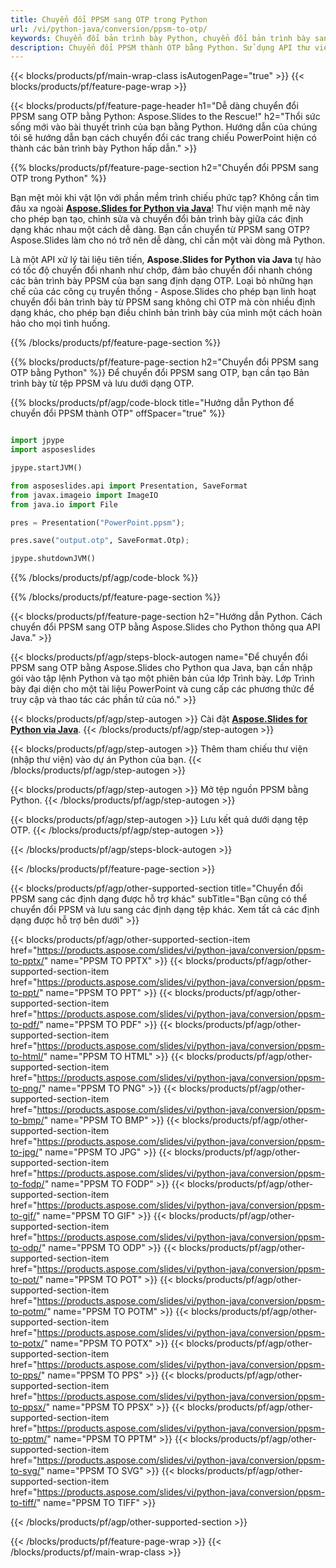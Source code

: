 ```yaml
---
title: Chuyển đổi PPSM sang OTP trong Python
url: /vi/python-java/conversion/ppsm-to-otp/
keywords: Chuyển đổi bản trình bày Python, chuyển đổi bản trình bày sang Python, Python cho bản trình bày, Aspose.Slides Python, chuyển đổi PPSM sang OTP, thư viện bản trình bày Python
description: Chuyển đổi PPSM thành OTP bằng Python. Sử dụng API thư viện Python để chuyển đổi tệp PPSM sang OTP
---
```


{{< blocks/products/pf/main-wrap-class isAutogenPage="true" >}}
{{< blocks/products/pf/feature-page-wrap >}}

{{< blocks/products/pf/feature-page-header h1="Dễ dàng chuyển đổi PPSM sang OTP bằng Python: Aspose.Slides to the Rescue!" h2="Thổi sức sống mới vào bài thuyết trình của bạn bằng Python. Hướng dẫn của chúng tôi sẽ hướng dẫn bạn cách chuyển đổi các trang chiếu PowerPoint hiện có thành các bản trình bày Python hấp dẫn." >}}

{{% blocks/products/pf/feature-page-section h2="Chuyển đổi PPSM sang OTP trong Python" %}}

Bạn mệt mỏi khi vật lộn với phần mềm trình chiếu phức tạp? Không cần tìm đâu xa ngoài [**Aspose.Slides for Python via Java**](https://products.aspose.com/slides/vi/python-java/)! Thư viện mạnh mẽ này cho phép bạn tạo, chỉnh sửa và chuyển đổi bản trình bày giữa các định dạng khác nhau một cách dễ dàng. Bạn cần chuyển từ PPSM sang OTP? Aspose.Slides làm cho nó trở nên dễ dàng, chỉ cần một vài dòng mã Python.

Là một API xử lý tài liệu tiên tiến, **Aspose.Slides for Python via Java** tự hào có tốc độ chuyển đổi nhanh như chớp, đảm bảo chuyển đổi nhanh chóng các bản trình bày PPSM của bạn sang định dạng OTP. Loại bỏ những hạn chế của các công cụ truyền thống - Aspose.Slides cho phép bạn linh hoạt chuyển đổi bản trình bày từ PPSM sang không chỉ OTP mà còn nhiều định dạng khác, cho phép bạn điều chỉnh bản trình bày của mình một cách hoàn hảo cho mọi tình huống.

{{% /blocks/products/pf/feature-page-section %}}

{{% blocks/products/pf/feature-page-section  h2="Chuyển đổi PPSM sang OTP bằng Python" %}}
Để chuyển đổi PPSM sang OTP, bạn cần tạo Bản trình bày từ tệp PPSM và lưu dưới dạng OTP.

{{% blocks/products/pf/agp/code-block title="Hướng dẫn Python để chuyển đổi PPSM thành OTP" offSpacer="true" %}}

```python

import jpype
import asposeslides

jpype.startJVM()

from asposeslides.api import Presentation, SaveFormat
from javax.imageio import ImageIO
from java.io import File

pres = Presentation("PowerPoint.ppsm");

pres.save("output.otp", SaveFormat.Otp);

jpype.shutdownJVM()
```


{{% /blocks/products/pf/agp/code-block %}}

{{% /blocks/products/pf/feature-page-section %}}

{{< blocks/products/pf/feature-page-section  h2="Hướng dẫn Python. Cách chuyển đổi PPSM sang OTP bằng Aspose.Slides cho Python thông qua API Java." >}}

{{< blocks/products/pf/agp/steps-block-autogen name="Để chuyển đổi PPSM sang OTP bằng Aspose.Slides cho Python qua Java, bạn cần nhập gói vào tập lệnh Python và tạo một phiên bản của lớp Trình bày. Lớp Trình bày đại diện cho một tài liệu PowerPoint và cung cấp các phương thức để truy cập và thao tác các phần tử của nó." >}}

{{< blocks/products/pf/agp/step-autogen >}}
Cài đặt [**Aspose.Slides for Python via Java**](https://products.aspose.com/slides/vi/python-java/).
{{< /blocks/products/pf/agp/step-autogen >}}

{{< blocks/products/pf/agp/step-autogen >}}
Thêm tham chiếu thư viện (nhập thư viện) vào dự án Python của bạn.
{{< /blocks/products/pf/agp/step-autogen >}}

{{< blocks/products/pf/agp/step-autogen >}}
Mở tệp nguồn PPSM bằng Python.
{{< /blocks/products/pf/agp/step-autogen >}}

{{< blocks/products/pf/agp/step-autogen >}}
Lưu kết quả dưới dạng tệp OTP.
{{< /blocks/products/pf/agp/step-autogen >}}

{{< /blocks/products/pf/agp/steps-block-autogen >}}

{{< /blocks/products/pf/feature-page-section >}}

{{< blocks/products/pf/agp/other-supported-section title="Chuyển đổi PPSM sang các định dạng được hỗ trợ khác" subTitle="Bạn cũng có thể chuyển đổi PPSM và lưu sang các định dạng tệp khác. Xem tất cả các định dạng được hỗ trợ bên dưới" >}}

{{< blocks/products/pf/agp/other-supported-section-item href="https://products.aspose.com/slides/vi/python-java/conversion/ppsm-to-pptx/" name="PPSM TO PPTX" >}}
{{< blocks/products/pf/agp/other-supported-section-item href="https://products.aspose.com/slides/vi/python-java/conversion/ppsm-to-ppt/" name="PPSM TO PPT" >}}
{{< blocks/products/pf/agp/other-supported-section-item href="https://products.aspose.com/slides/vi/python-java/conversion/ppsm-to-pdf/" name="PPSM TO PDF" >}}
{{< blocks/products/pf/agp/other-supported-section-item href="https://products.aspose.com/slides/vi/python-java/conversion/ppsm-to-html/" name="PPSM TO HTML" >}}
{{< blocks/products/pf/agp/other-supported-section-item href="https://products.aspose.com/slides/vi/python-java/conversion/ppsm-to-png/" name="PPSM TO PNG" >}}
{{< blocks/products/pf/agp/other-supported-section-item href="https://products.aspose.com/slides/vi/python-java/conversion/ppsm-to-bmp/" name="PPSM TO BMP" >}}
{{< blocks/products/pf/agp/other-supported-section-item href="https://products.aspose.com/slides/vi/python-java/conversion/ppsm-to-jpg/" name="PPSM TO JPG" >}}
{{< blocks/products/pf/agp/other-supported-section-item href="https://products.aspose.com/slides/vi/python-java/conversion/ppsm-to-fodp/" name="PPSM TO FODP" >}}
{{< blocks/products/pf/agp/other-supported-section-item href="https://products.aspose.com/slides/vi/python-java/conversion/ppsm-to-gif/" name="PPSM TO GIF" >}}
{{< blocks/products/pf/agp/other-supported-section-item href="https://products.aspose.com/slides/vi/python-java/conversion/ppsm-to-odp/" name="PPSM TO ODP" >}}
{{< blocks/products/pf/agp/other-supported-section-item href="https://products.aspose.com/slides/vi/python-java/conversion/ppsm-to-pot/" name="PPSM TO POT" >}}
{{< blocks/products/pf/agp/other-supported-section-item href="https://products.aspose.com/slides/vi/python-java/conversion/ppsm-to-potm/" name="PPSM TO POTM" >}}
{{< blocks/products/pf/agp/other-supported-section-item href="https://products.aspose.com/slides/vi/python-java/conversion/ppsm-to-potx/" name="PPSM TO POTX" >}}
{{< blocks/products/pf/agp/other-supported-section-item href="https://products.aspose.com/slides/vi/python-java/conversion/ppsm-to-pps/" name="PPSM TO PPS" >}}
{{< blocks/products/pf/agp/other-supported-section-item href="https://products.aspose.com/slides/vi/python-java/conversion/ppsm-to-ppsx/" name="PPSM TO PPSX" >}}
{{< blocks/products/pf/agp/other-supported-section-item href="https://products.aspose.com/slides/vi/python-java/conversion/ppsm-to-pptm/" name="PPSM TO PPTM" >}}
{{< blocks/products/pf/agp/other-supported-section-item href="https://products.aspose.com/slides/vi/python-java/conversion/ppsm-to-svg/" name="PPSM TO SVG" >}}
{{< blocks/products/pf/agp/other-supported-section-item href="https://products.aspose.com/slides/vi/python-java/conversion/ppsm-to-tiff/" name="PPSM TO TIFF" >}}


{{< /blocks/products/pf/agp/other-supported-section >}}

{{< /blocks/products/pf/feature-page-wrap >}}
{{< /blocks/products/pf/main-wrap-class >}}